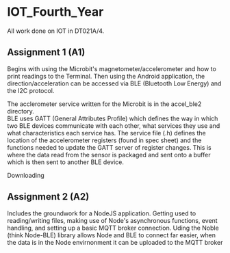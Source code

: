 # IOT_Fourth_Year
All work done on IOT in DT021A/4.

## Assignment 1 (A1) 
Begins with using the Microbit's magnetometer/accelerometer and 
how to print readings to the Terminal. Then using the Android application, the
direction/acceleration can be accessed via BLE (Bluetooth Low Energy) and the I2C 
protocol. 

The acclerometer service written for the Microbit is in the accel_ble2 directory.  
BLE uses GATT (General Attributes Profile) which defines the way in which two BLE
devices communicate with each other, what services they use and what characteristics each 
service has.
The service file (.h) defines the location of the accelerometer registers (found in spec 
sheet) and the functions needed to update the GATT server of register changes.
This is where the data read from the sensor is packaged and sent onto a buffer which is
then sent to another BLE device.  

Downloading 

## Assignment 2 (A2) 
Includes the groundwork for a NodeJS application. Getting used 
to reading/writing files, making use of Node's asynchronous functions, event 
handling, and setting up a basic MQTT broker connection. Uding the Noble (think Node-BLE)
library allows Node and BLE to connect far easier, when the data is in the Node 
envirnonment it can be uploaded to the MQTT broker


